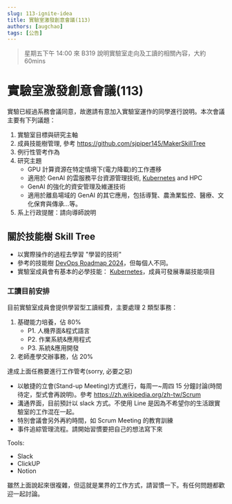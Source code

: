 ```yaml
---
slug: 113-ignite-idea
title: 實驗室激發創意會議(113)
authors: [augchao]
tags: [公告]
---
```


> 星期五下午 14:00 來 B319 說明實驗室走向及工讀的相關內容，大約60mins


# 實驗室激發創意會議(113)

實驗已經過系務會議同意，故邀請有意加入實驗室運作的同學進行說明。本次會議主要有下列議題：

1. 實驗室目標與研究主軸
2. 成員技能樹管理, 參考 https://github.com/sjpiper145/MakerSkillTree
3. 例行性管考作為
4. 研究主題
   - GPU 計算資源在特定情境下(電力降載)的工作遷移
   - 適用於 GenAI 的雲服務平台資源管理技術, [Kubernetes](https://kubernetes.io) and HPC
   - GenAI 的強化的資安管理及維運技術
   - 適用於離島場域的 GenAI 的其它應用，包括導覽、農漁業監控、醫療、文化保育與傳承…等。
5. 系上行政提醒：請向導師說明

<!-- truncate -->

## 關於技能樹 Skill Tree

- 以實際操作的過程去學習 "學習的技術" 
- 參考的技能樹 [DevOps Roadmap 2024](https://blog.hubspot.com/website/devops-roadmap)，但每個人不同。
- 實驗室成員會有基本的必學技能： [Kubernetes](https://kubernetes.io)，成員可發展專屬技能項目

### 工讀目前安排

目前實驗室成員會提供學習型工讀經費，主要處理 2 類型事務：
1. 基礎能力培養，佔 80%
   - P1. 人機界面&程式語言
   - P2. 作業系統&應用程式
   - P3. 系統&應用開發
2. 老師產學交辦事務，佔 20%

達成上面任務要進行工作管考(sorry, 必要之惡)
- 以敏捷的立會(Stand-up Meeting)方式進行，每周一~周四 15 分鐘討論(時間待定，型式會再說明)。參考 https://zh.wikipedia.org/zh-tw/Scrum
- 溝通界面，目前預計以 slack 方式。不使用 Line 是因為不希望你的生活跟實驗室的工作混在一起。
- 特別會議會另外再約時間，如 Scrum Meeting 的教育訓練
- 事件追綜管理流程。請開始習慣要把自己的想法寫下來

Tools:
- Slack
- ClickUP
- Notion

雖然上面說起來很複雜，但這就是業界的工作方式，請習慣一下。有任何問題都歡迎一起討論。
